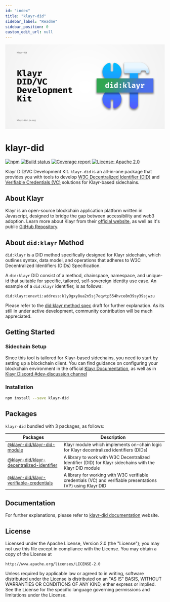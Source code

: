 ```yaml
---
id: "index"
title: "klayr-did"
sidebar_label: "Readme"
sidebar_position: 0
custom_edit_url: null
---
```


![Header](https://raw.githubusercontent.com/aldhosutra/klayr-did/HEAD/static/klayr-did-header.jpg)

# klayr-did

[![npm](https://img.shields.io/npm/v/klayr-did)](https://npmjs.com/package/klayr-did)
[![Build status](https://img.shields.io/github/actions/workflow/status/aldhosutra/klayr-did/codecov.yml?branch=main)](https://github.com/aldhosutra/klayr-did/actions)
[![Coverage report](https://codecov.io/gh/aldhosutra/klayr-did/branch/main/graph/badge.svg?flag=klayr-did&precision=2)](https://app.codecov.io/gh/aldhosutra/klayr-did)
[![License: Apache 2.0](https://img.shields.io/github/license/aldhosutra/klayr-did?color=green)](http://www.apache.org/licenses/LICENSE-2.0)

Klayr DID/VC Development Kit. `klayr-did` is an all-in-one package that provides you with tools to develop [W3C Decentralized Identifier (DID)](https://www.w3.org/TR/did-core/) and [Verifiable Credentials (VC)](https://www.w3.org/TR/vc-data-model/) solutions for Klayr-based sidechains.

## About Klayr

Klayr is an open-source blockchain application platform written in Javascript, designed to bridge the gap between accessibility and web3 adoption. Learn more about Klayr from their [official website](https://klayr.xyz), as well as it's public [GitHub Repository](https://github.com/KlayrHQ).

## About `did:klayr` Method

`did:klayr` is a DID method specifically designed for Klayr sidechain, which outlines syntax, data model, and operations that adheres to W3C Decentralized Identifiers (DIDs) Specification.

A `did:klayr` DID consist of a method, chainspace, namespace, and unique-id that suitable for specific, tailored, self-sovereign identity use case. An example of a `did:klayr` identifier, is as follows:

```abnf
did:klayr:enevti:address:kly9gxy8ua2n5sj7eqvtp554hvce8m39sy39sjwzu
```

Please refer to the [did:klayr method spec](https://github.com/aldhosutra/klayr-did/blob/main/packages/klayr-did-module/docs/did-method-spec.md) draft for further explanation. As its still in under active development, community contribution will be much appreciated.

## Getting Started

### Sidechain Setup

Since this tool is tailored for Klayr-based sidechains, you need to start by setting up a blockchain client. You can find guidance on configuring your blockchain environment in the official [Klayr Documentation](https://klayr.xyz/documentation/build-blockchain/index.html), as well as in [Klayr Discord #dev-discussion channel](https://klayr.chat/)

### Installation

```sh
npm install --save klayr-did
```

## Packages

`klayr-did` bundled with 3 packages, as follows:

| Packages                                                                                                         | Description                                                                                                  |
| ---------------------------------------------------------------------------------------------------------------- | ------------------------------------------------------------------------------------------------------------ |
| [@klayr-did/klayr-did-module](https://npmjs.com/package/@klayr-did/klayr-did-module)                             | Klayr module which implements on-chain logic for Klayr decentralized identifiers (DIDs)                      |
| [@klayr-did/klayr-decentralized-identifier](https://npmjs.com/package/@klayr-did/klayr-decentralized-identifier) | A library to work with W3C Decentralized Identifier (DID) for Klayr sidechains with the Klayr DID module     |
| [@klayr-did/klayr-verifiable-credentials](https://npmjs.com/package/@klayr-did/klayr-verifiable-credentials)     | A library for working with W3C verifiable credentials (VC) and verifiable presentations (VP) using Klayr DID |

## Documentation

For further explanations, please refer to [klayr-did documentation](https://klayr-did.js.org) website.

## License

Licensed under the Apache License, Version 2.0 (the "License");
you may not use this file except in compliance with the License.
You may obtain a copy of the License at

    http://www.apache.org/licenses/LICENSE-2.0

Unless required by applicable law or agreed to in writing, software
distributed under the License is distributed on an "AS IS" BASIS,
WITHOUT WARRANTIES OR CONDITIONS OF ANY KIND, either express or implied.
See the License for the specific language governing permissions and
limitations under the License.
